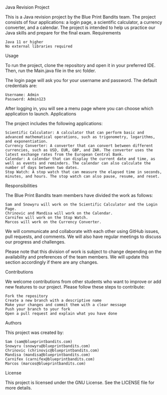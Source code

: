 Java Revision Project

This is a Java revision project by the Blue Print Bandits team. The project consists of four applications: a login page, a scientific calculator, a currency converter, and a calendar. The project is intended to help us practice our Java skills and prepare for the final exam.
Requirements

    Java 11 or higher
    No external libraries required

Usage

To run the project, clone the repository and open it in your preferred IDE. Then, run the Main.java file in the src folder.

The login page will ask you for your username and password. The default credentials are:

    Username: Admin
    Password: Admin123

After logging in, you will see a menu page where you can choose which application to launch.
Applications

The project includes the following applications:

    Scientific Calculator: A calculator that can perform basic and advanced mathematical operations, such as trigonometry, logarithms, and exponentiation.
    Currency Converter: A converter that can convert between different currencies, such as USD, EUR, GBP, and ZAR. The converter uses the latest exchange rates from the European Central Bank.
    Calendar: A calendar that can display the current date and time, as well as events and reminders. The calendar can also calculate the number of days between two dates.
    Stop Watch: A stop watch that can measure the elapsed time in seconds, minutes, and hours. The stop watch can also pause, resume, and reset.

Responsibilities

The Blue Print Bandits team members have divided the work as follows:

    Sam and Snowyru will work on the Scientific Calculator and the Login Page.
    Chrinovic and Mandisa will work on the Calendar.
    Carnifex will work on the Stop Watch.
    Marcos will work on the Currency Converter.
    
We will communicate and collaborate with each other using GitHub issues, pull requests, and comments. We will also have regular meetings to discuss our progress and challenges.

Please note that this division of work is subject to change depending on the availability and preferences of the team members. We will update this section accordingly if there are any changes.

Contributions

We welcome contributions from other students who want to improve or add new features to our project. Please follow these steps to contribute:

    Fork the repository
    Create a new branch with a descriptive name
    Make your changes and commit them with a clear message
    Push your branch to your fork
    Open a pull request and explain what you have done

Authors

This project was created by:

    Sam (sam@blueprintbandits.com)
    Snowyru (snowyru@blueprintbandits.com)
    Chrinovic (chrinovic@blueprintbandits.com)
    Mandisa (mandisa@blueprintbandits.com)
    Carnifex (carnifex@blueprintbandits.com)
    Marcos (marcos@blueprintbandits.com)

License

This project is licensed under the GNU License. See the LICENSE file for more details.
